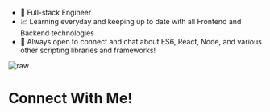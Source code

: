 - :construction_worker: Full-stack Engineer 
- :chart_with_upwards_trend: Learning everyday and keeping up to date with all Frontend and Backend technologies
- :speech_balloon: Always open to connect and chat about ES6, React, Node, and various other scripting libraries and frameworks!


 ![raw](https://user-images.githubusercontent.com/92245269/147205983-5818d31f-a32b-4769-8a83-b1cfec14c4c5.gif)
 
 <h1>Connect With Me!</h1>


<!---
igrimzyi/igrimzyi is a ✨ special ✨ repository because its `README.md` (this file) appears on your GitHub profile.
You can click the Preview link to take a look at your changes.
--->
